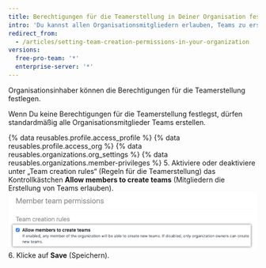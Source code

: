 ```yaml
---
title: Berechtigungen für die Teamerstellung in Deiner Organisation festlegen
intro: 'Du kannst allen Organisationsmitgliedern erlauben, Teams zu erstellen, oder Du kannst die Möglichkeit der Teamerstellung auf Organisationsinhaber beschränken.'
redirect_from:
  - /articles/setting-team-creation-permissions-in-your-organization
versions:
  free-pro-team: '*'
  enterprise-server: '*'
---
```


Organisationsinhaber können die Berechtigungen für die Teamerstellung festlegen.

Wenn Du keine Berechtigungen für die Teamerstellung festlegst, dürfen standardmäßig alle Organisationsmitglieder Teams erstellen.

{% data reusables.profile.access_profile %}
{% data reusables.profile.access_org %}
{% data reusables.organizations.org_settings %}
{% data reusables.organizations.member-privileges %}
5. Aktiviere oder deaktiviere unter „Team creation rules“ (Regeln für die Teamerstellung) das Kontrollkästchen **Allow members to create teams** (Mitgliedern die Erstellung von Teams erlauben). ![Kontrollkästchen zur Erlaubnis der Teamerstellung durch Mitglieder](/assets/images/help/organizations/allow-members-to-create-teams.png)
6. Klicke auf **Save** (Speichern).
